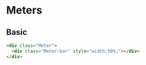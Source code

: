 # Meters

## Basic

```html
<div class="Meter">
  <div class="Meter-bar" style="width:50%;"></div>
</div>
```
